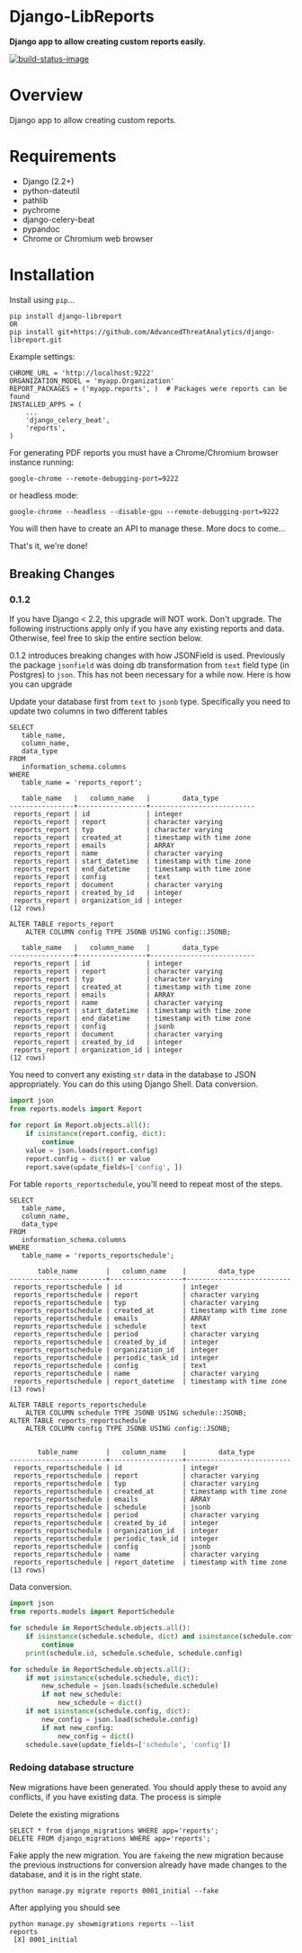 # Django-LibReports

**Django app to allow creating custom reports easily.**

[![build-status-image]][travis]

# Overview

Django app to allow creating custom reports.

# Requirements

* Django (2.2+)
* python-dateutil
* pathlib 
* pychrome
* django-celery-beat
* pypandoc
* Chrome or Chromium web browser

# Installation

Install using `pip`...

    pip install django-libreport
    OR 
    pip install git+https://github.com/AdvancedThreatAnalytics/django-libreport.git

Example settings:

    CHROME_URL = 'http://localhost:9222'
    ORGANIZATION_MODEL = 'myapp.Organization'
    REPORT_PACKAGES = ('myapp.reports', )  # Packages were reports can be found
    INSTALLED_APPS = (
        ...
        'django_celery_beat',
        'reports',
    )

For generating PDF reports you must have a Chrome/Chromium browser instance running:

    google-chrome --remote-debugging-port=9222

or headless mode:

    google-chrome --headless --disable-gpu --remote-debugging-port=9222

You will then have to create an API to manage these. More docs to come...

That's it, we're done!

[build-status-image]: https://secure.travis-ci.org/AdvancedThreatAnalytics/django-libreports.png?branch=master
[travis]: http://travis-ci.org/AdvancedThreatAnalytics/django-libreports?branch=master

## Breaking Changes
### 0.1.2
If you have Django < 2.2, this upgrade will NOT work. Don't upgrade. 
The following instructions apply only if you have any existing reports and data. Otherwise, feel free to skip the entire section below. 

0.1.2 introduces breaking changes with how JSONField is used. Previously the package `jsonfield` was doing db transformation from `text` field type (in Postgres) to `json`. This has not been necessary for a while now. Here is how you can upgrade

Update your database first from `text` to `jsonb` type. Specifically you need to update two columns in two different tables

```shell
SELECT 
   table_name, 
   column_name, 
   data_type 
FROM 
   information_schema.columns
WHERE 
   table_name = 'reports_report';
   
   table_name   |   column_name   |        data_type
----------------+-----------------+--------------------------
 reports_report | id              | integer
 reports_report | report          | character varying
 reports_report | typ             | character varying
 reports_report | created_at      | timestamp with time zone
 reports_report | emails          | ARRAY
 reports_report | name            | character varying
 reports_report | start_datetime  | timestamp with time zone
 reports_report | end_datetime    | timestamp with time zone
 reports_report | config          | text
 reports_report | document        | character varying
 reports_report | created_by_id   | integer
 reports_report | organization_id | integer
(12 rows)

ALTER TABLE reports_report
    ALTER COLUMN config TYPE JSONB USING config::JSONB;

   table_name   |   column_name   |        data_type
----------------+-----------------+--------------------------
 reports_report | id              | integer
 reports_report | report          | character varying
 reports_report | typ             | character varying
 reports_report | created_at      | timestamp with time zone
 reports_report | emails          | ARRAY
 reports_report | name            | character varying
 reports_report | start_datetime  | timestamp with time zone
 reports_report | end_datetime    | timestamp with time zone
 reports_report | config          | jsonb
 reports_report | document        | character varying
 reports_report | created_by_id   | integer
 reports_report | organization_id | integer
(12 rows)
```

You need to convert any existing `str` data in the database to JSON appropriately. You can do this using Django Shell. Data conversion.
```python
import json
from reports.models import Report

for report in Report.objects.all():
    if isinstance(report.config, dict):
        continue
    value = json.loads(report.config)
    report.config = dict() or value
    report.save(update_fields=['config', ])

```

For table `reports_reportschedule`, you'll need to repeat most of the steps.
```text
SELECT 
   table_name, 
   column_name, 
   data_type 
FROM 
   information_schema.columns
WHERE 
   table_name = 'reports_reportschedule';

       table_name       |   column_name    |        data_type
------------------------+------------------+--------------------------
 reports_reportschedule | id               | integer
 reports_reportschedule | report           | character varying
 reports_reportschedule | typ              | character varying
 reports_reportschedule | created_at       | timestamp with time zone
 reports_reportschedule | emails           | ARRAY
 reports_reportschedule | schedule         | text
 reports_reportschedule | period           | character varying
 reports_reportschedule | created_by_id    | integer
 reports_reportschedule | organization_id  | integer
 reports_reportschedule | periodic_task_id | integer
 reports_reportschedule | config           | text
 reports_reportschedule | name             | character varying
 reports_reportschedule | report_datetime  | timestamp with time zone
(13 rows)
  
ALTER TABLE reports_reportschedule
    ALTER COLUMN schedule TYPE JSONB USING schedule::JSONB; 
ALTER TABLE reports_reportschedule
    ALTER COLUMN config TYPE JSONB USING config::JSONB;


       table_name       |   column_name    |        data_type
------------------------+------------------+--------------------------
 reports_reportschedule | id               | integer
 reports_reportschedule | report           | character varying
 reports_reportschedule | typ              | character varying
 reports_reportschedule | created_at       | timestamp with time zone
 reports_reportschedule | emails           | ARRAY
 reports_reportschedule | schedule         | jsonb
 reports_reportschedule | period           | character varying
 reports_reportschedule | created_by_id    | integer
 reports_reportschedule | organization_id  | integer
 reports_reportschedule | periodic_task_id | integer
 reports_reportschedule | config           | jsonb
 reports_reportschedule | name             | character varying
 reports_reportschedule | report_datetime  | timestamp with time zone
(13 rows) 
```

Data conversion.
```python
import json
from reports.models import ReportSchedule

for schedule in ReportSchedule.objects.all():
    if isinstance(schedule.schedule, dict) and isinstance(schedule.config, dict):
        continue
    print(schedule.id, schedule.schedule, schedule.config)

for schedule in ReportSchedule.objects.all():
    if not isinstance(schedule.schedule, dict):
        new_schedule = json.loads(schedule.schedule)
        if not new_schedule:
            new_schedule = dict()
    if not isinstance(schedule.config, dict):
        new_config = json.load(schedule.config)
        if not new_config:
            new_config = dict()
    schedule.save(update_fields=['schedule', 'config'])
```

### Redoing database structure
New migrations have been generated. You should apply these to avoid any conflicts, if you have existing data. The process is simple 

Delete the existing migrations
```text
SELECT * from django_migrations WHERE app='reports';
DELETE FROM django_migrations WHERE app='reports';
```
Fake apply the new migration. You are `fake`ing the new migration because the previous instructions for conversion already have made changes to the database, and it is in the right state. 

```text
python manage.py migrate reports 0001_initial --fake
```
After applying you should see
```text
python manage.py showmigrations reports --list
reports
 [X] 0001_initial
```
